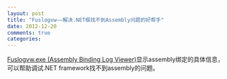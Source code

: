 ```yaml
---
layout: post
title: "Fuslogvw——解决.NET框找不到Assembly问题的好帮手"
date: 2012-12-20
comments: true
categories: 
---
```

<a href="http://msdn.microsoft.com/en-us/library/e74a18c4(v=vs.110).aspx">Fuslogvw.exe (Assembly Binding Log Viewer)</a>显示assembly绑定的具体信息，可以帮助调试.NET framework找不到assembly的问题。<br /><blockquote></blockquote>